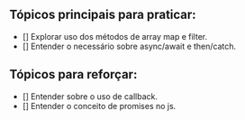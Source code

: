 ## Tópicos principais para praticar:
- [] Explorar uso dos métodos de array map e filter.
- [] Entender o necessário sobre async/await e then/catch.

## Tópicos para reforçar:
- [] Entender sobre o uso de callback.
- [] Entender o conceito de promises no js.